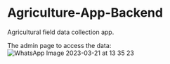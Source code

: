 # Agriculture-App-Backend
Agricultural field data collection app.

The admin page to access the data:
![WhatsApp Image 2023-03-21 at 13 35 23](https://github.com/HRESpace/Agriculture-App-Backend/assets/124757379/c2302189-24c8-4c3a-9ca7-507d42b38282)
